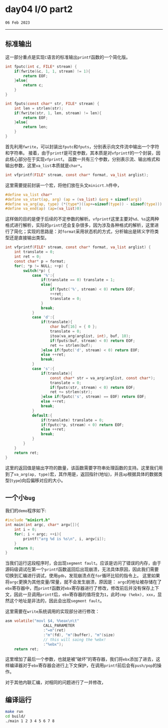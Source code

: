 # day04 I/O part2

`06 Feb 2023`

----
## 标准输出
这一部分重点是实现`C`语言的标准输出`printf`函数的一个简化版。
```C
int fputc(int c, FILE* stream) {
    if(fwrite(&c, 1, 1, stream) != 1){
        return EOF;
    }else{
        return c;
    }
}

int fputs(const char* str, FILE* stream) {
    int len = strlen(str);
    if(fwrite(str, 1, len, stream) != len){
        return EOF;
    }else{
        return len;
    }
}
```
首先利用`fwrite`，可以封装出`fputc`和`fputs`，分别表示向文件流中输出一个字符和字符串。
接着，由于`printf`是可变参数，其本质是对`vfprintf`的一个封装，因此核心部分在于实现`vfprintf`。
函数一共有三个参数，分别表示流、输出格式和输出参数，这里`va_list`本质就是`char*`。
```C
int vfprintf(FILE* stream, const char* format, va_list arglist);
```
这里需要提前封装一个宏，将他们放在头文`minicrt.h`件中，
```C
#define va_list char*
#define va_start(ap, arg) (ap = (va_list) &arg + sizeof(arg))
#define va_arg(ap, type) (*(type*)((ap+=sizeof(type)) - sizeof(type)))
#define va_end(ap) (ap=(va_list)0)
```
这样做的目的是便于后续的不定参数的解析。`vfprintf`这里主要对`%d`、`%s`这两种格式进行解析，实际的`printf`还会复杂很多，因为涉及各种格式的解析，这里进行了简化；实现的思路是：对`format`采用状态机的方式，分析输出是转义字符类型还是直接输出类型。
```C
int vfprintf(FILE* stream, const char* format, va_list arglist) {
    int translate = 0;
    int ret = 0;
    const char* p = format;
    for(; *p != NULL; ++p) {
        switch(*p) {
            case '%':{
                if(translate == 0) translate = 1;
                else{
                    if(fputc('%', stream) < 0) return EOF;
                    ++ret;
                    translate = 0;
                }
                break;
            }
            case 'd':{
                if(translate){
                    char buf[16] = { 0 };
                    translate = 0;
                    itoa(va_arg(arglist, int), buf, 10);
                    if(fputs(buf, stream) < 0) return EOF;
                    ret += strlen(buf);
                }else if(fputc('d', stream) < 0) return EOF;
                else ++ret;
                break;
            }
            case 's':{
                if(translate){
                    const char* str = va_arg(arglist, const char*);
                    translate = 0;
                    if(fputs(str, stream) < 0) return EOF;
                    ret += strlen(str);
                }else if(fputc('s', stream) == EOF) return EOF;
                else ++ret;
                break;
            }
            default:{
                if(translate) translate = 0;
                if(fputc(*p, stream) < 0) return EOF;
                else ++ret;
                break;
            }
        }
    }
    return ret;
}
```
这里的返回值是输出字符的数量，该函数需要字符串处理函数的支持。这里我们用到了`va_arg(ap, type)`宏，其作用是，返回指针(地址)，并且`ap`根据具体的数据类型(`type`)向后偏移对应的大小。

## 一个小`bug`
我们的`demo`程序如下:
```C
#include "minicrt.h"
int main(int argc, char* argv[]){
    int i = 0;
    for(; i < argc; ++i){
        printf("arg %d is %s\n", i, argv[i]);
    }
    return 0;
}
```
当我们运行这段程序时，会出现`segment fault`。应该是访问了错误的内存，由于源码级调试在第一个`printf`函数返回后出现崩溃，无法具体原因，因此我们需要切换到汇编进行调试，使用`gdb`，发现崩溃点在`for`循环比较的指令上。
这里如果将`argc`更换为其他变量/常量，就不会发生崩溃，原因是：
`argc`的地址被存储在了`ebx`寄存器中，而`printf`函数对`ebx`寄存器进行了修改，修改前后并没有保存上下文，因此一旦调用`printf`后，`ebx`寄存器的值将变为`1`，此时`cmp (%ebx), xxx`，显然这个地址是非法的，因此会出现`segment fault`。

这里需要在`write`系统调用的实现部分进行修改：
```C
asm volatile("movl $4, %%eax\n\t"
                 CALL_PARAMETER
                 :"=m"(ret)
                 :"m"(fd), "m"(buffer), "m"(size)
                 // this will saing the %ebx!
                 :"%ebx");
    return ret;
```
这里增加了最后一个参数，也就是被“破坏”的寄存器，我们将`ebx`添加了进去，这样编译器对于`ebx`寄存器会进行上下文保护，在调用`printf`前后会有`push/pop`的操作。

对于其他内联汇编，对相同的问题进行了一并修改，

## 编译运行
```bash
make run
cd build/
./main 1 2 3 4 5 6 7 8
```